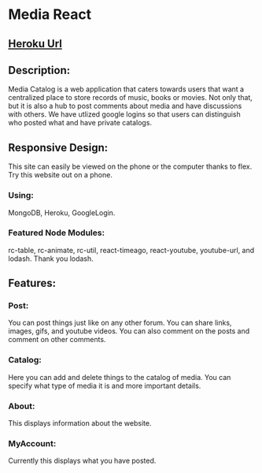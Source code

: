 # Media React
## [Heroku Url](https://mediareact.herokuapp.com/Post)

## Description:
Media Catalog is a web application that caters towards users that want a centralized place to store records of music, books or movies. Not only that, but it is also a hub to post comments about media and have discussions with others. We have utlized google logins so that users can distinguish who posted what and have private catalogs.

## Responsive Design:
This site can easily be viewed on the phone or the computer thanks to flex. Try this website out on a phone.

### Using:
MongoDB, Heroku, GoogleLogin.

### Featured Node Modules:
rc-table, rc-animate, rc-util, react-timeago, react-youtube, youtube-url, and lodash. Thank you lodash.

## Features:
### Post:
You can post things just like on any other forum. You can share links, images, gifs, and youtube videos. You can also comment on the posts and comment on other comments.
### Catalog:
Here you can add and delete things to the catalog of media. You can specify what type of media it is and more important details.
### About:
This displays information about the website.
### MyAccount:
Currently this displays what you have posted.
